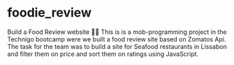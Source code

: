 # foodie_review
Build a Food Review website 🌮🥑
This is is a mob-programming project in the Technigo bootcamp were we built a food review site based on Zomatos Api. The task for the team was to build a site for Seafood restaurants in Lissabon and filter them on price and sort them on ratings using JavaScript.
